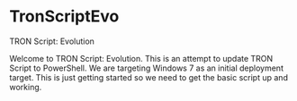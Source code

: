 # TronScriptEvo
TRON Script: Evolution

Welcome to TRON Script: Evolution. This is an attempt to update TRON Script to PowerShell. We are targeting Windows 7 as an initial deployment target. This is just getting started so we need to get the basic script up and working.
